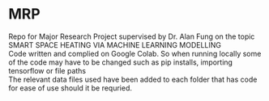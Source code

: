 # MRP
Repo for Major Research Project supervised by Dr. Alan Fung on the topic SMART SPACE HEATING VIA MACHINE LEARNING MODELLING <br />
Code written and complied on Google Colab. So when running locally some of the code may have to be changed such as pip installs, importing tensorflow or file paths<br />
The relevant data files used have been added to each folder that has code for ease of use should it be requried.

